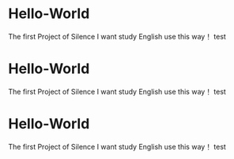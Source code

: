 # Hello-World
The first Project of Silence
I want study English use this way！
test
# Hello-World
The first Project of Silence
I want study English use this way！
test
# Hello-World
The first Project of Silence
I want study English use this way！
test
